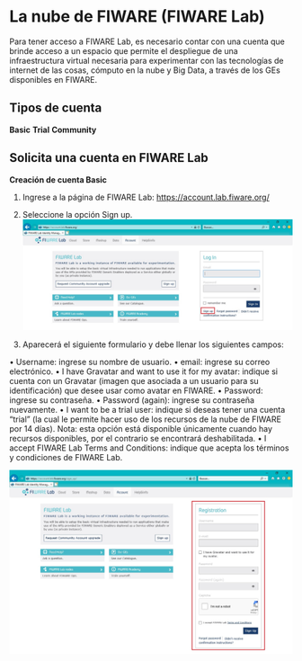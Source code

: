 # La nube de FIWARE (FIWARE Lab)

Para tener acceso a FIWARE Lab, es necesario contar con una cuenta que brinde acceso a un espacio que permite el despliegue de una infraestructura virtual necesaria para experimentar con las tecnologías de internet de las cosas, cómputo en la nube y Big Data, a través de los GEs disponibles en FIWARE.

## Tipos de cuenta 
**Basic**
**Trial**
**Community**

## Solicita una cuenta en FIWARE Lab

**Creación de cuenta Basic**
1. Ingrese a la página de FIWARE Lab: <https://account.lab.fiware.org/>
2. Seleccione la opción Sign up.
  ![Crearcuenta](./images//FL-01.jpg)
  
3.	Aparecerá el siguiente formulario y debe llenar los siguientes campos:

•	Username: ingrese su nombre de usuario.
•	email: ingrese su correo electrónico.
•	I have Gravatar and want to use it for my avatar: indique si cuenta con un Gravatar (imagen que asociada a un usuario para su identificación) que desee usar como avatar en FIWARE. 
•	Password: ingrese su contraseña.
•	Password (again): ingrese su contraseña nuevamente.
•	I want to be a trial user: indique si deseas tener una cuenta “trial” (la cual le permite hacer uso de los recursos de la nube de FIWARE por 14 días). Nota: esta opción está disponible únicamente cuando hay recursos disponibles, por el contrario se encontrará deshabilitada. 
•	I accept FIWARE Lab Terms and Conditions: indique que acepta los términos y condiciones de FIWARE Lab. 

  ![Crearcuenta](./images//FL-02.jpg)
